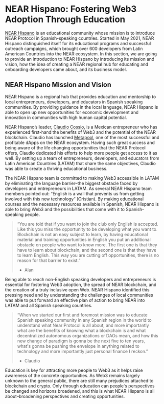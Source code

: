 # NEAR Hispano: Fostering Web3 Adoption Through Education

[NEAR Hispano](https://nearhispano.org/) is an educational community whose mission is to introduce NEAR Protocol in Spanish-speaking countries. Started in May 2021, NEAR Hispano distinguished itself for its educational programs and successful outreach campaigns, which brought over 600 developers from Latin American Countries into the NEAR ecosystem. In this section, we are going to provide an introduction to NEAR Hispano by introducing its mission and vision, how the idea of creating a NEAR regional hub for educating and onboarding developers came about, and its business model.

## NEAR Hispano Mission and Vision

NEAR Hispano is a regional hub that provides education and mentorship to local entrepreneurs,  developers, and educators in Spanish speaking communities. By providing guidance in the local language, NEAR Hispano is able to open up new opportunities for economic development and innovation in communities with high human capital potential.

NEAR Hispano’s leader, [Claudio Cossio](https://medium.com/@ows-team/humans-of-the-open-web-sandbox-claudio-cossio-the-rise-of-a-pionear-guild-leader-67c7b314cc18), is a Mexican entrepreneur who has experienced first-hand the benefits of Web3 and the potential of the NEAR blockchain. Claudio has launched [Metapool](https://metapool.app/), one of the most successful and profitable dApps on the NEAR ecosystem. Having such great success and being aware of the life changing opportunities that the NEAR Protocol offers, Claudio dedicated his efforts to help more people get access to it as well. By setting up a team of entrepreneurs, developers, and educators from Latin American Countries (LATAM) that share the same objectives, Claudio was able to create a thriving educational business.

The NEAR Hispano team is  committed to making Web3 accessible in LATAM by eliminating the language barrier–the biggest obstacle faced by developers and entrepreneurs in LATAM. As several NEAR Hispano team members pointed out: “English is a wall that prevents us from getting involved with this new technology” (Cristian). By making educational courses and the necessary resources available in Spanish, NEAR Hispano is able to bring Web3 and the possibilities that come with it to Spanish-speaking people.

> “You are told that if you want to join the club only  English is accepted. Like this you miss the opportunity to be developing what you want to. Blockchain is not an easy subject to learn, by having educational material and training opportunities in English you put an additional obstacle on people who want to know more. The first one is that they have to learn about blockchain, and the second one is that they have to learn English. This way  you are cutting off opportunities, there is no reason for that barrier to exist.”
> - Alan

Being able to reach non-English speaking developers and entrepreneurs is essential for fostering
Web3 adoption, the spread of NEAR blockchain, and the creation of a truly inclusive open Web. NEAR Hispano identified this pressing need and by understanding the challenges of local communities was able to put forward an effective plan of action to bring NEAR into LATAM and all Spanish speaking countries.

> “When we started our first and foremost mission was to educate Spanish speaking community in any Spanish region in the world to understand what Near Protocol is all about, and more importantly what are the benefits of knowing what a blockchain is and what decentralized autonomous organizations or DAOs mean, and how this new change of paradigm is gonna be the next five to ten years, what's gonna be pushing the envelope in anything related to technology and more importantly just personal finance I reckon.”
> - Claudio

Education is key for attracting more people to Web3 as it helps raise awareness of the concrete opportunities. As Web3 remains largely unknown to the general public, there are still many prejudices attached to blockchain and crypto. Only through education can people's perspectives be changed and horizons broadened, and  this is what NEAR Hispano is all about–broadening perspectives and creating opportunities.

